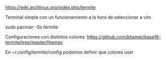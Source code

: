 https://wiki.archlinux.org/index.php/termite

Terminal simple con un funcionamiento a la hora de seleccionar a vim

sudo pacman -Ss termite


Configuraciones con distintos colores:
https://github.com/khamer/base16-termite/tree/master/themes

En ~/.config/termite/config podemos definir que colores usar
